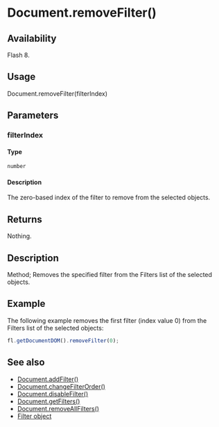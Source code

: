 # Document.removeFilter()

## Availability

Flash 8.

## Usage

Document.removeFilter(filterIndex)

## Parameters

### **filterIndex**

#### Type

```typescript
number
```

#### Description

The zero-based index of the filter to remove from the selected objects.

## Returns

Nothing.

## Description

Method; Removes the specified filter from the Filters list of the selected objects.

## Example

The following example removes the first filter (index value 0) from the Filters list of the selected objects:

```javascript
fl.getDocumentDOM().removeFilter(0);
```

## See also

- [Document.addFilter()](../Document_object/Document3.md)
- [Document.changeFilterOrder()](../Document_object/Document29.md)
- [Document.disableFilter()](../Document_object/Document47.md)
- [Document.getFilters()](../Document_object/Document79.md)
- [Document.removeAllFilters()](../Document_object/Document240.md)
- [Filter object](../Filter_object/Filter_summary.md)

